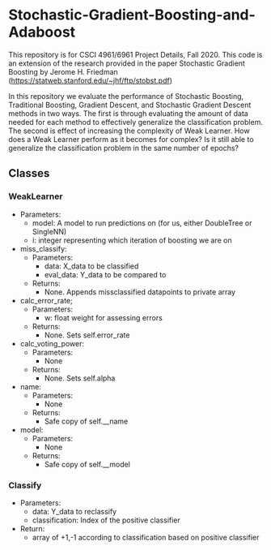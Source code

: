 # Stochastic-Gradient-Boosting-and-Adaboost

This repository is for CSCI 4961/6961 Project Details, Fall 2020. This code is an extension of the research provided in the paper Stochastic Gradient Boosting by Jerome H. Friedman (https://statweb.stanford.edu/~jhf/ftp/stobst.pdf) 

In this repository we evaluate the performance of Stochastic Boosting, Traditional Boosting, Gradient Descent, and Stochastic Gradient Descent methods in two ways. The first is through evaluating the amount of data needed for each method to effectively generalize the classification problem. The second is effect of increasing the complexity of Weak Learner. How does a Weak Learner perform as it becomes for complex? Is it still able to generalize the classification problem in the same number of epochs?

## Classes

### WeakLearner

- Parameters:
  - model: A model to run predictions on (for us, either DoubleTree or SingleNN)
  - i: integer representing which iteration of boosting we are on
- miss_classify:
  - Parameters:
    - data: X_data to be classified
    - eval_data: Y_data to be compared to
  - Returns:
    - None. Appends missclassified datapoints to private array
- calc_error_rate;
  - Parameters:
    - w: float weight for assessing errors
  - Returns:
    - None. Sets self.error_rate
- calc_voting_power:
  - Parameters:
    - None
  - Returns:
    - None. Sets self.alpha
- name:
  - Parameters:
    - None
  - Returns:
    - Safe copy of self.__name
- model:
  - Parameters:
    - None
  - Returns:
    - Safe copy of self.__model

### Classify

- Parameters:
  - data: Y_data to reclassify
  - classification: Index of the positive classifier
- Return:
  - array of +1,-1 according to classification based on positive classifier
